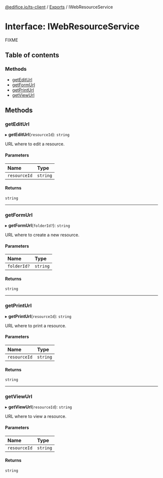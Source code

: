 [@edifice.io/ts-client](../README.md) / [Exports](../modules.md) / IWebResourceService

# Interface: IWebResourceService

FIXME

## Table of contents

### Methods

- [getEditUrl](IWebResourceService.md#getediturl)
- [getFormUrl](IWebResourceService.md#getformurl)
- [getPrintUrl](IWebResourceService.md#getprinturl)
- [getViewUrl](IWebResourceService.md#getviewurl)

## Methods

### getEditUrl

▸ **getEditUrl**(`resourceId`): `string`

URL where to edit a resource.

#### Parameters

| Name | Type |
| :------ | :------ |
| `resourceId` | `string` |

#### Returns

`string`

___

### getFormUrl

▸ **getFormUrl**(`folderId?`): `string`

URL where to create a new resource.

#### Parameters

| Name | Type |
| :------ | :------ |
| `folderId?` | `string` |

#### Returns

`string`

___

### getPrintUrl

▸ **getPrintUrl**(`resourceId`): `string`

URL where to print a resource.

#### Parameters

| Name | Type |
| :------ | :------ |
| `resourceId` | `string` |

#### Returns

`string`

___

### getViewUrl

▸ **getViewUrl**(`resourceId`): `string`

URL where to view a resource.

#### Parameters

| Name | Type |
| :------ | :------ |
| `resourceId` | `string` |

#### Returns

`string`
